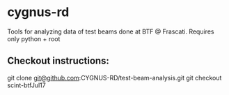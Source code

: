 # cygnus-rd
Tools for analyzing data of test beams done at BTF @ Frascati.
Requires only python + root

## Checkout instructions:

git clone git@github.com:CYGNUS-RD/test-beam-analysis.git
git checkout scint-btfJul17 

